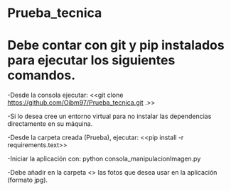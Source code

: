 # Prueba_tecnica
# Debe contar con git y pip instalados para ejecutar los siguientes comandos.

-Desde la consola ejecutar:
<<git clone https://github.com/Oibm97/Prueba_tecnica.git .>>

-Si lo desea cree un entorno virtual para no instalar las dependencias directamente en su máquina. 

-Desde la carpeta creada (Prueba), ejecutar:
<<pip install -r requirements.text>>

-Iniciar la aplicación con:
python consola_manipulacionImagen.py
  
-Debe añadir en la carpeta <<Imagenes>> las fotos que desea usar en la aplicación (formato jpg).   
  
  
  
